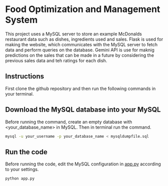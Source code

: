 # Food Optimization and Management System
This project uses a MySQL server to store an example McDonalds restaurant data such as dishes, ingredients used and sales. Flask is used for making the website, which communicates with the MySQL server to fetch data and perform queries on the database. Gemini API is use for maknig predictions on the sales that can be made in a future by considering the previous sales data and teh ratings for each dish. 

## Instructions
First clone the github repository and then run the following commands in your terminal.

## Download the MySQL database into your MySQL
Before running the command, create an empty database with <your_database_name> in MySQL. Then in terminal run the command.
```bash
mysql -u your_username -p your_database_name < mysqldumpfile.sql
```
## Run the code
Before running the code, edit the MySQL configuration in [app.py](./app.py) according to your settings.
```bash
python app.py
```
